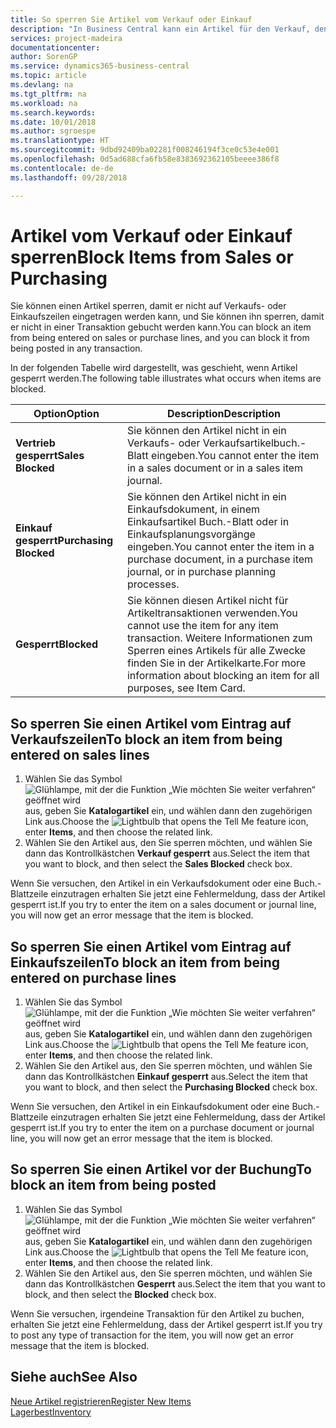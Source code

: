 ```yaml
---
title: So sperren Sie Artikel vom Verkauf oder Einkauf
description: "In Business Central kann ein Artikel für den Verkauf, den Einkauf oder alle Zwecke gesperrt werden."
services: project-madeira
documentationcenter: 
author: SorenGP
ms.service: dynamics365-business-central
ms.topic: article
ms.devlang: na
ms.tgt_pltfrm: na
ms.workload: na
ms.search.keywords: 
ms.date: 10/01/2018
ms.author: sgroespe
ms.translationtype: HT
ms.sourcegitcommit: 9dbd92409ba02281f008246194f3ce0c53e4e001
ms.openlocfilehash: 0d5ad688cfa6fb58e8383692362105beeee386f8
ms.contentlocale: de-de
ms.lasthandoff: 09/28/2018

---
```

# <a name="block-items-from-sales-or-purchasing"></a><span data-ttu-id="88025-103">Artikel vom Verkauf oder Einkauf sperren</span><span class="sxs-lookup"><span data-stu-id="88025-103">Block Items from Sales or Purchasing</span></span>
<span data-ttu-id="88025-104">Sie können einen Artikel sperren, damit er nicht auf Verkaufs- oder Einkaufszeilen eingetragen werden kann, und Sie können ihn sperren, damit er nicht in einer Transaktion gebucht werden kann.</span><span class="sxs-lookup"><span data-stu-id="88025-104">You can block an item from being entered on sales or purchase lines, and you can block it from being posted in any transaction.</span></span>  

<span data-ttu-id="88025-105">In der folgenden Tabelle wird dargestellt, was geschieht, wenn Artikel gesperrt werden.</span><span class="sxs-lookup"><span data-stu-id="88025-105">The following table illustrates what occurs when items are blocked.</span></span>  

|<span data-ttu-id="88025-106">Option</span><span class="sxs-lookup"><span data-stu-id="88025-106">Option</span></span>|<span data-ttu-id="88025-107">Description</span><span class="sxs-lookup"><span data-stu-id="88025-107">Description</span></span>|  
|--------------------|------------|  
|<span data-ttu-id="88025-108">**Vertrieb gesperrt**</span><span class="sxs-lookup"><span data-stu-id="88025-108">**Sales Blocked**</span></span>|<span data-ttu-id="88025-109">Sie können den Artikel nicht in ein Verkaufs- oder Verkaufsartikelbuch.-Blatt eingeben.</span><span class="sxs-lookup"><span data-stu-id="88025-109">You cannot enter the item in a sales document or in a sales item journal.</span></span>|  
|<span data-ttu-id="88025-110">**Einkauf gesperrt**</span><span class="sxs-lookup"><span data-stu-id="88025-110">**Purchasing Blocked**</span></span>|<span data-ttu-id="88025-111">Sie können den Artikel nicht in ein Einkaufsdokument, in einem Einkaufsartikel Buch.-Blatt oder in Einkaufsplanungsvorgänge eingeben.</span><span class="sxs-lookup"><span data-stu-id="88025-111">You cannot enter the item in a purchase document, in a purchase item journal, or in purchase planning processes.</span></span>|  
|<span data-ttu-id="88025-112">**Gesperrt**</span><span class="sxs-lookup"><span data-stu-id="88025-112">**Blocked**</span></span>|<span data-ttu-id="88025-113">Sie können diesen Artikel nicht für Artikeltransaktionen verwenden.</span><span class="sxs-lookup"><span data-stu-id="88025-113">You cannot use the item for any item transaction.</span></span> <span data-ttu-id="88025-114">Weitere Informationen zum Sperren eines Artikels für alle Zwecke finden Sie in der Artikelkarte.</span><span class="sxs-lookup"><span data-stu-id="88025-114">For more information about blocking an item for all purposes, see Item Card.</span></span>|  

## <a name="to-block-an-item-from-being-entered-on-sales-lines"></a><span data-ttu-id="88025-115">So sperren Sie einen Artikel vom Eintrag auf Verkaufszeilen</span><span class="sxs-lookup"><span data-stu-id="88025-115">To block an item from being entered on sales lines</span></span>  

1.  <span data-ttu-id="88025-116">Wählen Sie das Symbol ![Glühlampe, mit der die Funktion „Wie möchten Sie weiter verfahren“ geöffnet wird](media/ui-search/search_small.png "Wie möchten Sie weiter verfahren?") aus, geben Sie **Katalogartikel** ein, und wählen dann den zugehörigen Link aus.</span><span class="sxs-lookup"><span data-stu-id="88025-116">Choose the ![Lightbulb that opens the Tell Me feature](media/ui-search/search_small.png "Tell me what you want to do") icon, enter **Items**, and then choose the related link.</span></span>  
2.  <span data-ttu-id="88025-117">Wählen Sie den Artikel aus, den Sie sperren möchten, und wählen Sie dann das Kontrollkästchen **Verkauf gesperrt** aus.</span><span class="sxs-lookup"><span data-stu-id="88025-117">Select the item that you want to block, and then select the **Sales Blocked** check box.</span></span>  

<span data-ttu-id="88025-118">Wenn Sie versuchen, den Artikel in ein Verkaufsdokument oder eine Buch.-Blattzeile einzutragen erhalten Sie jetzt eine Fehlermeldung, dass der Artikel gesperrt ist.</span><span class="sxs-lookup"><span data-stu-id="88025-118">If you try to enter the item on a sales document or journal line, you will now get an error message that the item is blocked.</span></span>

## <a name="to-block-an-item-from-being-entered-on-purchase-lines"></a><span data-ttu-id="88025-119">So sperren Sie einen Artikel vom Eintrag auf Einkaufszeilen</span><span class="sxs-lookup"><span data-stu-id="88025-119">To block an item from being entered on purchase lines</span></span>  

1.  <span data-ttu-id="88025-120">Wählen Sie das Symbol ![Glühlampe, mit der die Funktion „Wie möchten Sie weiter verfahren“ geöffnet wird](media/ui-search/search_small.png "Wie möchten Sie weiter verfahren?") aus, geben Sie **Katalogartikel** ein, und wählen dann den zugehörigen Link aus.</span><span class="sxs-lookup"><span data-stu-id="88025-120">Choose the ![Lightbulb that opens the Tell Me feature](media/ui-search/search_small.png "Tell me what you want to do") icon, enter **Items**, and then choose the related link.</span></span>  
2.  <span data-ttu-id="88025-121">Wählen Sie den Artikel aus, den Sie sperren möchten, und wählen Sie dann das Kontrollkästchen **Einkauf gesperrt** aus.</span><span class="sxs-lookup"><span data-stu-id="88025-121">Select the item that you want to block, and then select the **Purchasing Blocked** check box.</span></span>  

<span data-ttu-id="88025-122">Wenn Sie versuchen, den Artikel in ein Einkaufsdokument oder eine Buch.-Blattzeile einzutragen erhalten Sie jetzt eine Fehlermeldung, dass der Artikel gesperrt ist.</span><span class="sxs-lookup"><span data-stu-id="88025-122">If you try to enter the item on a purchase document or journal line, you will now get an error message that the item is blocked.</span></span>

## <a name="to-block-an-item-from-being-posted"></a><span data-ttu-id="88025-123">So sperren Sie einen Artikel vor der Buchung</span><span class="sxs-lookup"><span data-stu-id="88025-123">To block an item from being posted</span></span>
1. <span data-ttu-id="88025-124">Wählen Sie das Symbol ![Glühlampe, mit der die Funktion „Wie möchten Sie weiter verfahren“ geöffnet wird](media/ui-search/search_small.png "Wie möchten Sie weiter verfahren?") aus, geben Sie **Katalogartikel** ein, und wählen dann den zugehörigen Link aus.</span><span class="sxs-lookup"><span data-stu-id="88025-124">Choose the ![Lightbulb that opens the Tell Me feature](media/ui-search/search_small.png "Tell me what you want to do") icon, enter **Items**, and then choose the related link.</span></span>
2. <span data-ttu-id="88025-125">Wählen Sie den Artikel aus, den Sie sperren möchten, und wählen Sie dann das Kontrollkästchen **Gesperrt** aus.</span><span class="sxs-lookup"><span data-stu-id="88025-125">Select the item that you want to block, and then select the **Blocked** check box.</span></span>

<span data-ttu-id="88025-126">Wenn Sie versuchen, irgendeine Transaktion für den Artikel zu buchen, erhalten Sie jetzt eine Fehlermeldung, dass der Artikel gesperrt ist.</span><span class="sxs-lookup"><span data-stu-id="88025-126">If you try to post any type of transaction for the item, you will now get an error message that the item is blocked.</span></span>

## <a name="see-also"></a><span data-ttu-id="88025-127">Siehe auch</span><span class="sxs-lookup"><span data-stu-id="88025-127">See Also</span></span>  
[<span data-ttu-id="88025-128">Neue Artikel registrieren</span><span class="sxs-lookup"><span data-stu-id="88025-128">Register New Items</span></span>](inventory-how-register-new-items.md)  
[<span data-ttu-id="88025-129">Lagerbest</span><span class="sxs-lookup"><span data-stu-id="88025-129">Inventory</span></span>](inventory-manage-inventory.md)  

